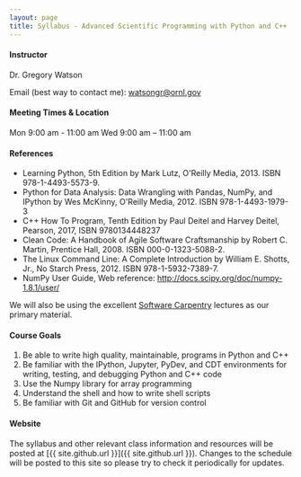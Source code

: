 ```yaml
---
layout: page
title: Syllabus - Advanced Scientific Programming with Python and C++
---
```


#### Instructor

Dr. Gregory Watson

Email (best way to contact me): [watsongr@ornl.gov](mailto:watsongr@ornl.gov)

#### Meeting Times & Location

Mon 9:00 am - 11:00 am
Wed 9:00 am – 11:00 am

#### References

* Learning Python, 5th Edition by Mark Lutz, O'Reilly Media, 2013. ISBN 978-1-4493-5573-9.
* Python for Data Analysis: Data Wrangling with Pandas, NumPy, and IPython by Wes McKinny, O'Reilly Media, 2012. ISBN 978-1-4493-1979-3
* C++ How To Program, Tenth Edition by Paul Deitel and Harvey Deitel, Pearson, 2017, ISBN 9780134448237
* Clean Code: A Handbook of Agile Software Craftsmanship by Robert C. Martin, Prentice Hall, 2008. ISBN 000-0-1323-5088-2.
* The Linux Command Line: A Complete Introduction by William E. Shotts, Jr., No Starch Press, 2012. ISBN 978-1-5932-7389-7.
* NumPy User Guide, Web reference: http://docs.scipy.org/doc/numpy-1.8.1/user/

We will also be using the
excellent [Software Carpentry](http://software-carpentry.org) lectures
as our primary material.

#### Course Goals

1.  Be able to write high quality, maintainable, programs in Python and C++
2.  Be familiar with the IPython, Jupyter, PyDev, and CDT environments for writing, 
    testing, and debugging Python and C++ code
3.  Use the Numpy library for array programming
4.  Understand the shell and how to write shell scripts
5.  Be familiar with Git and GitHub for version control
    
#### Website

The syllabus and other relevant class information and resources will be posted
at [{{ site.github.url }}]({{ site.github.url }}).
Changes to the schedule will be posted to this site so please try to check it
periodically for updates.




